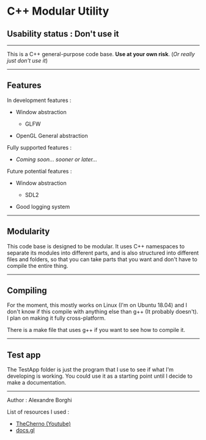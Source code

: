 # C++ Modular Utility

## Usability status : **Don't use it**

---

This is a C++ general-purpose code base. **Use at your own risk**. (*Or really just don't use it*)

---

## Features

In development features :

 - Window abstraction
   - GLFW

 - OpenGL General abstraction


Fully supported features :

 - *Coming soon... sooner or later...*


Future potential features :

 - Window abstraction
   - SDL2

 - Good logging system

---

## Modularity

This code base is designed to be modular. It uses C++ namespaces to separate its modules into different parts, and is also structured into different files and folders, so that you can take parts that you want and don't have to compile the entire thing.

---

## Compiling

For the moment, this mostly works on Linux (I'm on Ubuntu 18.04) and I don't know if this compile with anything else than g++ (It probably doesn't). I plan on making it fully cross-platform.

There is a make file that uses g++ if you want to see how to compile it.

---

## Test app

The TestApp folder is just the program that I use to see if what I'm developing is working. You could use it as a starting point until I decide to make a documentation.

---

Author : Alexandre Borghi

List of resources I used :

 - [TheCherno (Youtube)](https://www.youtube.com/channel/UCQ-W1KE9EYfdxhL6S4twUNw)
 - [docs.gl](docs.gl)